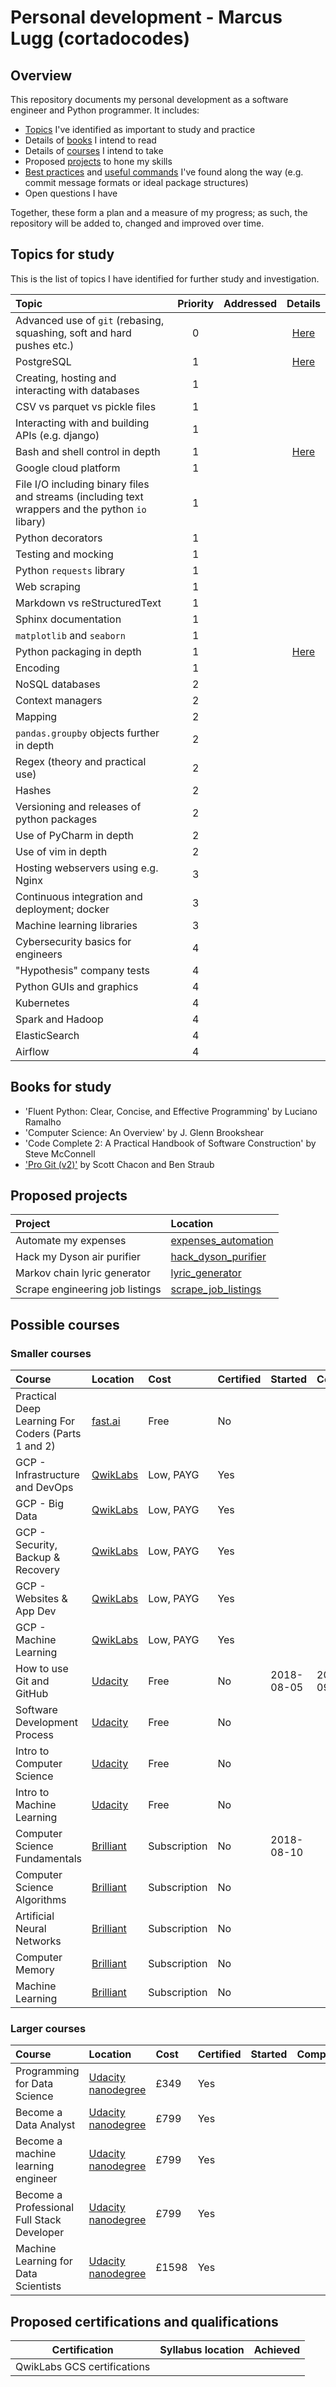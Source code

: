 # Personal development - Marcus Lugg (cortadocodes)
## Overview
This repository documents my personal development as a software engineer and Python programmer. It includes:
* [Topics](#topics-for-study) I've identified as important to study and practice
* Details of [books](#books-for-study) I intend to read
* Details of [courses](#possible-courses) I intend to take
* Proposed [projects](#proposed-projects) to hone my skills
* [Best practices](/docs/best_practices) and [useful commands](/docs/useful_commands) I've found along the way (e.g. commit 
message formats or ideal package structures)
* Open questions I have

Together, these form a plan and a measure of my progress; as such, the repository will be added to, changed and 
improved over time.
## Topics for study
This is the list of topics I have identified for further study and investigation.

| Topic              | Priority | Addressed | Details |
| :----------------- | :-------:| :-------: | :----------------------------: |
| Advanced use of `git` (rebasing, squashing, soft and hard pushes etc.) | 0 |  | [Here](/docs/topics/git.md) |
| PostgreSQL | 1 |  | [Here](/docs/topics/postgresql.md) |
| Creating, hosting and interacting with databases | 1 |
| CSV vs parquet vs pickle files | 1 | 
| Interacting with and building APIs (e.g. django) | 1 | 
| Bash and shell control in depth | 1 |  | [Here](/docs/topics/bash.md) |
| Google cloud platform | 1 |
| File I/O including binary files and streams (including text wrappers and the python `io` libary) | 1 |
| Python decorators | 1 |
| Testing and mocking | 1 |
| Python `requests` library | 1 |
| Web scraping | 1 |
| Markdown vs reStructuredText | 1 |
| Sphinx documentation | 1 |
| `matplotlib` and `seaborn` | 1 |
| Python packaging in depth | 1 |  | [Here](/docs/topics/packaging.md) |
| Encoding | 1 |
| NoSQL databases | 2 |
| Context managers | 2 |
| Mapping | 2 |
| `pandas.groupby` objects further in depth | 2 |
| Regex (theory and practical use) | 2 |
| Hashes | 2 |
| Versioning and releases of python packages | 2 |
| Use of PyCharm in depth | 2 |
| Use of vim in depth | 2 |
| Hosting webservers using e.g. Nginx | 3 |
| Continuous integration and deployment; docker | 3 |
| Machine learning libraries | 3 |
| Cybersecurity basics for engineers | 4 |
| "Hypothesis" company tests | 4 |
| Python GUIs and graphics | 4 |
| Kubernetes | 4 | 
| Spark and Hadoop | 4 |
| ElasticSearch | 4 |
| Airflow | 4 |
## Books for study

* 'Fluent Python: Clear, Concise, and Effective Programming' by Luciano Ramalho
* 'Computer Science: An Overview' by J. Glenn Brookshear
* 'Code Complete 2: A Practical Handbook of Software Construction' by Steve McConnell
* ['Pro Git (v2)'](https://git-scm.com/book/en/v2/) by Scott Chacon and Ben Straub
## Proposed projects

| Project | Location |
| :------ | :------- |
| Automate my expenses | [expenses_automation](/projects/expenses_automation) |
| Hack my Dyson air purifier | [hack_dyson_purifier](/projects/hack_dyson_purifier) |
| Markov chain lyric generator | [lyric_generator](/projects/lyric_generator) |
| Scrape engineering job listings | [scrape_job_listings](/projects/scrape_job_listings) |
## Possible courses

### Smaller courses

| Course | Location | Cost | Certified | Started | Completed |
| :----- | :------- | :--- | :-------- | :------ | :-------- |
| Practical Deep Learning For Coders (Parts 1 and 2) | [fast.ai](http://course.fast.ai) | Free | No |
| GCP - Infrastructure and DevOps | [QwikLabs](https://qwiklabs.com/home?locale=en) | Low, PAYG| Yes |
| GCP - Big Data | [QwikLabs](https://qwiklabs.com/home?locale=en) | Low, PAYG | Yes |
| GCP - Security, Backup & Recovery | [QwikLabs](https://qwiklabs.com/home?locale=en) | Low, PAYG | Yes |
| GCP - Websites & App Dev | [QwikLabs](https://qwiklabs.com/home?locale=en) | Low, PAYG | Yes |
| GCP - Machine Learning | [QwikLabs](https://qwiklabs.com/home?locale=en) | Low, PAYG | Yes |
| How to use Git and GitHub | [Udacity](https://eu.udacity.com/course/how-to-use-git-and-github--ud775) | Free | No | 2018-08-05 | 2018-08-09 |
| Software Development Process | [Udacity](https://eu.udacity.com/course/software-development-process--ud805) | Free | No |
| Intro to Computer Science | [Udacity](https://eu.udacity.com/course/intro-to-computer-science--cs101) | Free | No |
| Intro to Machine Learning | [Udacity](https://eu.udacity.com/course/intro-to-machine-learning--ud120) | Free | No |
| Computer Science Fundamentals | [Brilliant](https://brilliant.org/courses/computer-science-fundamentals/) | Subscription | No | 2018-08-10 | |
| Computer Science Algorithms | [Brilliant](https://brilliant.org/courses/computer-science-algorithms/) | Subscription | No |
| Artificial Neural Networks | [Brilliant](https://brilliant.org/courses/artificial-neural-networks/) | Subscription | No |
| Computer Memory | [Brilliant](https://brilliant.org/courses/memory/) | Subscription | No |
| Machine Learning | [Brilliant](https://brilliant.org/courses/machine-learning/) | Subscription | No |
 
 ### Larger courses
| Course | Location | Cost | Certified | Started | Completed |
| :----- | :------- | :-------- | :-------- | :------ | :-------- |
| Programming for Data Science | [Udacity nanodegree](https://eu.udacity.com/course/programming-for-data-science-nanodegree--nd104) | £349 | Yes |
| Become a Data Analyst | [Udacity nanodegree](https://eu.udacity.com/course/data-analyst-nanodegree--nd002) | £799 | Yes |
| Become a machine learning engineer | [Udacity nanodegree](https://eu.udacity.com/course/machine-learning-engineer-nanodegree--nd009) | £799 | Yes |
| Become a Professional Full Stack Developer | [Udacity nanodegree](https://eu.udacity.com/course/full-stack-web-developer-nanodegree--nd004) | £799 | Yes |
| Machine Learning for Data Scientists | [Udacity nanodegree](https://eu.udacity.com/course/data-scientist-nanodegree--nd025) | £1598 | Yes |
## Proposed certifications and qualifications

| Certification | Syllabus location | Achieved |
| ------------- | ----------------- | -------- |
| QwikLabs GCS certifications
